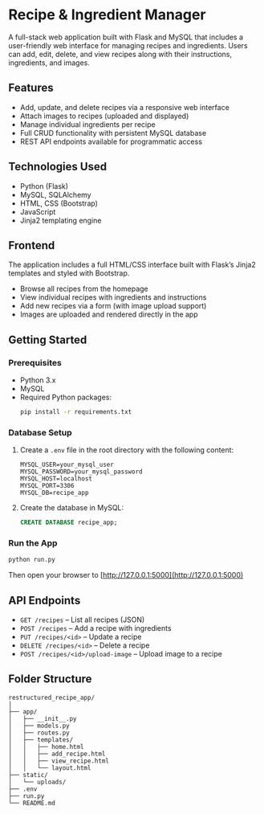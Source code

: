 # Recipe & Ingredient Manager

A full-stack web application built with Flask and MySQL that includes a user-friendly web interface for managing recipes and ingredients. Users can add, edit, delete, and view recipes along with their instructions, ingredients, and images.

## Features

- Add, update, and delete recipes via a responsive web interface  
- Attach images to recipes (uploaded and displayed)  
- Manage individual ingredients per recipe  
- Full CRUD functionality with persistent MySQL database  
- REST API endpoints available for programmatic access

## Technologies Used

- Python (Flask)  
- MySQL, SQLAlchemy  
- HTML, CSS (Bootstrap)  
- JavaScript  
- Jinja2 templating engine

## Frontend

The application includes a full HTML/CSS interface built with Flask’s Jinja2 templates and styled with Bootstrap.

-  Browse all recipes from the homepage  
-  View individual recipes with ingredients and instructions  
-  Add new recipes via a form (with image upload support)  
-  Images are uploaded and rendered directly in the app

## Getting Started

### Prerequisites

- Python 3.x  
- MySQL  
- Required Python packages:
  ```bash
  pip install -r requirements.txt
  ```

### Database Setup

1. Create a `.env` file in the root directory with the following content:

    ```
    MYSQL_USER=your_mysql_user
    MYSQL_PASSWORD=your_mysql_password
    MYSQL_HOST=localhost
    MYSQL_PORT=3306
    MYSQL_DB=recipe_app
    ```

2. Create the database in MySQL:

    ```sql
    CREATE DATABASE recipe_app;
    ```

### Run the App

```bash
python run.py
```

Then open your browser to [http://127.0.0.1:5000](http://127.0.0.1:5000)

## API Endpoints

- `GET /recipes` – List all recipes (JSON)  
- `POST /recipes` – Add a recipe with ingredients  
- `PUT /recipes/<id>` – Update a recipe  
- `DELETE /recipes/<id>` – Delete a recipe  
- `POST /recipes/<id>/upload-image` – Upload image to a recipe

## Folder Structure

```
restructured_recipe_app/
│
├── app/
│   ├── __init__.py
│   ├── models.py
│   ├── routes.py
│   ├── templates/
│   │   ├── home.html
│   │   ├── add_recipe.html
│   │   ├── view_recipe.html
│   │   └── layout.html
├── static/
│   └── uploads/
├── .env
├── run.py
└── README.md
```

